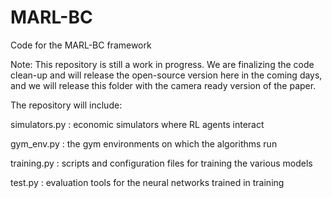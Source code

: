 # MARL-BC
Code for the MARL-BC framework

Note: This repository is still a work in progress.
We are finalizing the code clean-up and will release the open-source version here in the coming days, and we will release this folder with the camera ready version of the paper.

The repository will include:

simulators.py : economic simulators where RL agents interact

gym_env.py    : the gym environments on which the algorithms run

training.py   : scripts and configuration files for training the various models

test.py       : evaluation tools for the neural networks trained in training
